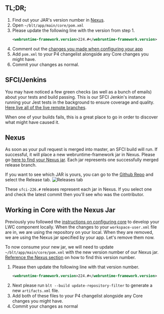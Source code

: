 ## TL;DR;

1. Find out your JAR's version number in [Nexus](https://nexus.soma.salesforce.com/nexus/#nexus-search;quick~webruntime-framework).
1. Open `~/blt/app/main/core/pom.xml`
1. Please update the following line with the version from step 1.
    ```xml
    <webruntime-framework.version>224.#</webruntime-framework.version>
    ```
1. Comment out the [changes you made when configuring your app](ConfigureCore.md)
1. Add `pom.xml` to your P4 changelist alongside any Core changes you might have.
1. Commit your changes as normal.

## SFCI/Jenkins

You may have noticed a few green checks (as well as a bunch of emails) about your tests and build passing. This is our SFCI Jenkin's instance running your Jest tests in the background to ensure coverage and quality. [Here live all of the live remote branches](https://communitiesci.dop.sfdc.net/).

When one of your builds fails, this is a great place to go in order to discover what might have caused it.

## Nexus

As soon as your pull request is merged into master, an SFCI build will run. If successful, it will place a new webruntime-framework jar in Nexus. Please go [here to find your Nexus jar](https://nexus.soma.salesforce.com/nexus/#nexus-search;quick~webruntime-framework). Each jar represents one successfully merged release branch.

If you want to see which JAR is yours, you can go to the [Github Repo](https://git.soma.salesforce.com/communities/webruntime) and select the Release tab.
![Releases tab](https://help.github.com/assets/images/help/releases/release-link.png)

These `sfci-226.#` releases represent each jar in Nexus. If you select one and check the latest commit then you'll see who was the contributor.

## Working in Core with the Nexus Jar

Previously you followed the [instructions on configuring core](ConfigureCore.md) to develop your LWC component locally. When the changes to your `workspace-user.xml` file are in, we are using the repository on your local. When they are removed, we are using the Nexus jar specified by your app. Let's remove them now.

To now consume your new jar, we will need to update `~/blt/app/main/core/pom.xml` with the new version number of our Nexus jar. [Reference the Nexus section](#Nexus) on how to find this version number.

1. Please then update the following line with that version number.
    ```xml
    <webruntime-framework.version>224.#</webruntime-framework.version>
    ```
1. Next please run `blt --build update-repository-filter` to generate a new `artifacts.xml` file.
1. Add both of these files to your P4 changelist alongside any Core changes you might have.
1. Commit your changes as normal
